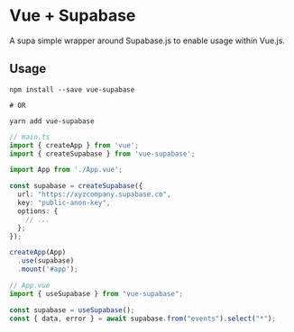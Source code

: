 # Vue + Supabase

A supa simple wrapper around Supabase.js to enable usage within Vue.js.

## Usage

```shell
npm install --save vue-supabase

# OR

yarn add vue-supabase
```

```ts
// main.ts
import { createApp } from 'vue';
import { createSupabase } from 'vue-supabase';

import App from './App.vue';

const supabase = createSupabase({
  url: "https://xyzcompany.supabase.co",
  key: "public-anon-key",
  options: {
    // ...
  };
});

createApp(App)
  .use(supabase)
  .mount('#app');
```

```js
// App.vue
import { useSupabase } from "vue-supabase";

const supabase = useSupabase();
const { data, error } = await supabase.from("events").select("*");
```

